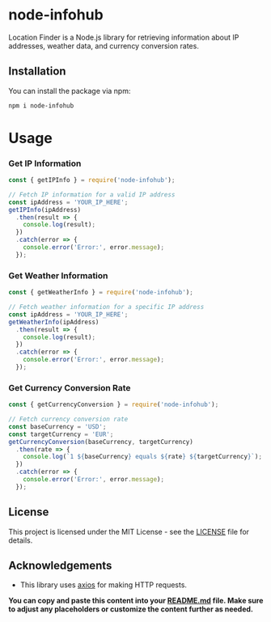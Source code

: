 # node-infohub

Location Finder is a Node.js library for retrieving information about IP addresses, weather data, and currency conversion rates.

## Installation

You can install the package via npm:

```bash
npm i node-infohub
```

# **Usage**

### **Get IP Information**

```jsx
const { getIPInfo } = require('node-infohub');

// Fetch IP information for a valid IP address
const ipAddress = 'YOUR_IP_HERE';
getIPInfo(ipAddress)
  .then(result => {
    console.log(result);
  })
  .catch(error => {
    console.error('Error:', error.message);
  });

```

### **Get Weather Information**

```jsx
const { getWeatherInfo } = require('node-infohub');

// Fetch weather information for a specific IP address
const ipAddress = 'YOUR_IP_HERE';
getWeatherInfo(ipAddress)
  .then(result => {
    console.log(result);
  })
  .catch(error => {
    console.error('Error:', error.message);
  });

```

### **Get Currency Conversion Rate**

```jsx
const { getCurrencyConversion } = require('node-infohub');

// Fetch currency conversion rate
const baseCurrency = 'USD';
const targetCurrency = 'EUR';
getCurrencyConversion(baseCurrency, targetCurrency)
  .then(rate => {
    console.log(`1 ${baseCurrency} equals ${rate} ${targetCurrency}`);
  })
  .catch(error => {
    console.error('Error:', error.message);
  });

```

## **License**

This project is licensed under the MIT License - see the [LICENSE](https://chat.openai.com/c/LICENSE) file for details.

## **Acknowledgements**

- This library uses [axios](https://github.com/axios/axios) for making HTTP requests.

**You can copy and paste this content into your [README.md](http://readme.md/) file. Make sure to adjust any placeholders or customize the content further as needed.**
